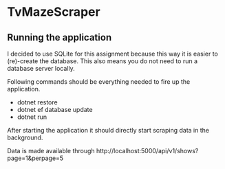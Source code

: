 # TvMazeScraper

## Running the application

I decided to use SQLite for this assignment because this way it is easier to (re)-create the database. This also means you do not need to run a database server locally. 

Following commands should be everything needed to fire up the application.

- dotnet restore
- dotnet ef database update
- dotnet run

After starting the application it should directly start scraping data in the background. 

Data is made available through http://localhost:5000/api/v1/shows?page=1&perpage=5

